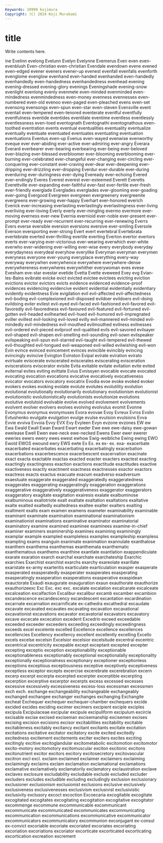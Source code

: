 ```yaml
---
Keywords: 20999 kojimura
Copyright: (C) 2024 Koji Murakami
---
```


# title

Write contents here.



ine Evelinn evelong Evelunn Evelyn Evelynne Evemerus
Even even even- evenblush Even-christian even-christian Evendale evendown evene evened
even-edged evener eveners evener-up evenest evenfall evenfalls evenforth evenglome evenglow
evenhand even-handed evenhanded even-handedly evenhandedly even-handedness evenhandedness evenhead evening evening-dressed
evening-glory evenings Eveningshade evening-snow evenlight evenlong evenly evenmete even-minded evenminded
even-mindedness evenmindedness even-money evenness evennesses even-numbered even-old evenoo even-paged even-pleached
evens even-set evensong evensongs even-spun even-star even-steven Evensville event eventail
even-tempered even-tenored eventerate eventful eventfully eventfulness eventide eventides eventilate eventime
eventless eventlessly eventlessness even-toed eventognath Eventognathi eventognathous even-toothed eventration events
eventual eventualities eventuality eventualize eventually eventuate eventuated eventuates eventuating eventuation
eventuations Eventus even-up Evenus even-wayed evenwise evenworthy eveque ever ever-abiding
ever-active ever-admiring ever-angry Everara Everard everbearer ever-bearing everbearing ever-being ever-beloved
ever-blazing ever-blessed everbloomer ever-blooming everblooming ever-burning ever-celebrated ever-changeful ever-changing ever-circling
ever-conquering ever-constant ever-craving ever-dear ever-deepening ever-dripping ever-drizzling ever-dropping Everdur ever-durable
ever-during everduring ever-duringness ever-dying Eveready ever-echoing Evered ever-endingly Everes Everest
everest ever-esteemed Everett Everetts Everettville ever-expanding ever-faithful ever-fast ever-fertile ever-fresh
ever-friendly everglade Everglades everglades ever-glooming ever-goading ever-going Evergood Evergreen evergreen
evergreenery evergreenite evergreens ever-growing ever-happy Everhart ever-honored everich Everick ever-increasing
everlasting everlastingly everlastingness ever-living everliving ever-loving Everly everly ever-mingling evermo
evermore ever-moving everness ever-new Evernia evernioid ever-noble ever-present ever-prompt ever-ready
ever-recurrent ever-recurring ever-renewing Everrs Evers everse eversible eversion eversions eversive
ever-smiling Eversole Everson eversporting ever-strong Evert evert evertebral Evertebrata evertebrate
everted ever-thrilling evertile everting Everton evertor evertors everts ever-varying ever-victorious
ever-wearing everwhich ever-white everwho ever-widening ever-willing ever-wise every everybody everyday
everydayness everydeal everyhow everylike Everyman everyman everymen everyness everyone ever-young
everyplace everything every-way everyway everywhen everywhence everywhere everywhere-dense everywhereness everywheres
everywhither everywoman eves evese Evesham eve-star evestar evetide Evetta Evette
eveweed Evey evg Evian-les-Bains evibrate evicke evict evicted evictee evictees
evicting eviction evictions evictor evictors evicts evidence evidenced evidence-proof evidences
evidencing evidencive evident evidential evidentially evidentiary evidently evidentness Evie evigilation
evil evil-affected evil-affectedness evil-boding evil-complexioned evil-disposed evildoer evildoers evil-doing evildoing
eviler evilest evil-eyed evil-faced evil-fashioned evil-favored evil-favoredly evil-favoredness evil-favoured evil-featured
evil-fortuned evil-gotten evil-headed evilhearted evil-hued evil-humored evil-impregnated eviller evillest evil-looking
evil-loved evilly evil-mannered evil-minded evil-mindedly evil-mindedness evil-mouthed evilmouthed evilness evilnesses
evil-ordered evil-pieced evilproof evil-qualitied evils evil-savored evilsayer evil-shaped evil-shapen evil-smelling
evil-sounding evil-sown evilspeaker evilspeaking evil-spun evil-starred evil-taught evil-tempered evil-thewed evil-thoughted
evil-tongued evil-weaponed evil-willed evilwishing evil-won Evin evince evinced evincement evinces
evincible evincibly evincing evincingly evincive Evington Evinston Evipal evirate eviration
evirato evirtuate eviscerate eviscerated eviscerates eviscerating evisceration eviscerations eviscerator evisite
Evita evitable evitate evitation evite evited eviternal evites eviting evittate
Evius Evnissyen evocable evocate evocated evocating evocation evocations evocative evocatively
evocativeness evocator evocators evocatory evocatrix Evodia evoe evoke evoked evoker
evokers evokes evoking evolate evolute evolutes evolutility evolution evolutional evolutionally
evolutionarily evolutionary evolutionism evolutionist evolutionistic evolutionistically evolutionists evolutionize evolutions evolutive
evolutoid evolvable evolve evolved evolvement evolvements evolvent evolver evolvers evolves
evolving evolvulus evomit Evonne Evonymus evonymus evonymuses Evora evovae Evoy
Evreux Evros Evslin Evtushenko evulgate evulgation evulge evulse evulsion evulsions
Evva Evvie evviva Evvoia Evvy EVX Evy Evyleen Evyn evzone
evzones EW ew Ewa Ewald Ewall Ewan Eward Ewart ewder
Ewe ewe ewe-daisy ewe-gowan ewelease Ewell Ewen ewe-neck ewe-necked Ewens
Ewer ewer ewerer eweries ewers ewery ewes ewest ewhow Ewig-weibliche
Ewing ewing EWO Ewold EWOS ewound ewry EWS ewte Ex
Ex. ex ex- ex. exa- exacerbate exacerbated exacerbates exacerbating exacerbatingly
exacerbation exacerbations exacerbescence exacerbescent exacervation exacinate exact exacta exactable exactas
exacted exacter exacters exactest exacting exactingly exactingness exaction exactions exactitude
exactitudes exactive exactiveness exactly exactment exactness exactnesses exactor exactors exactress
exacts exactus exacuate exacum exadverso exadversum exaestuate exaggerate exaggerated exaggeratedly
exaggeratedness exaggerates exaggerating exaggeratingly exaggeration exaggerations exaggerative exaggeratively exaggerativeness exaggerator
exaggerators exaggeratory exagitate exagitation exairesis exalate exalbuminose exalbuminous exallotriote exalt
exaltate exaltation exaltations exaltative exalte exalted exaltedly exaltedness exaltee exalter
exalters exalting exaltment exalts exam examen examens exameter examinability examinable
examinant examinate examination examinational examinationism examinationist examinations examinative examinator examinatorial
examinatory examine examined examinee examinees examine-in-chief examiner examiners examinership examines
examining examiningly examplar example exampled exampleless examples exampleship exampless exampling
exams exanguin exanimate exanimation exannulate exanthalose exanthem exanthema exanthemas exanthemata
exanthematic exanthematous exanthems exanthine exantlate exantlation exappendiculate exarate exaration exarch
exarchal exarchate exarchateship Exarchic exarchies Exarchist exarchist exarchs exarchy exareolate
exarillate exaristate ex-army exarteritis exarticulate exarticulation exasper exasperate exasperated exasperatedly
exasperater exasperates exasperating exasperatingly exasperation exasperations exasperative exaspidean exauctorate Exaudi
exaugurate exauguration exaun exauthorate exauthorize exauthorizeexc Exc Exc. exc exc.
excalate excalation excalcarate excalceate excalceation excalfaction Excalibur excalibur excamb excamber
excambion excandescence excandescency excandescent excantation excardination excarnate excarnation excarnificate ex-cathedra
excathedral excaudate excavate excavated excavates excavating excavation excavational excavationist excavations
excavator excavatorial excavators excavatory excave excecate excecation excedent Excedrin exceed
exceedable exceeded exceeder exceeders exceeding exceedingly exceedingness exceeds excel excelente
excelled Excellence excellence excellences excellencies Excellency excellency excellent excellently excelling
Excello excels excelse excelsin Excelsior excelsior excelsitude excentral excentric excentrical
excentricity excepable except exceptant excepted excepter excepting exceptio exception exceptionability
exceptionable exceptionableness exceptionably exceptional exceptionalally exceptionality exceptionally exceptionalness exceptionary exceptioner
exceptionless exceptions exceptious exceptiousness exceptive exceptively exceptiveness exceptless exceptor excepts
excercise excerebrate excerebration excern excerp excerpt excerpta excerpted excerpter excerptible
excerpting excerption excerptive excerptor excerpts excess excessed excesses excessive excessively
excessiveness excess-loss excessman excessmen exch exch. exchange exchangeability exchangeable exchangeably
exchanged exchangee exchanger exchanges exchanging Exchangite excheat Exchequer exchequer exchequer-chamber
exchequers excide excided excides exciding excimer excimers excipient exciple exciples
excipula Excipulaceae excipular excipule excipuliform excipulum excircle excisable excise excised
exciseman excisemanship excisemen excises excising excision excisions excisor excitabilities excitability
excitable excitableness excitably excitancy excitant excitants excitate excitation excitations excitative
excitator excitatory excite excited excitedly excitedness excitement excitements exciter exciters
excites exciting excitingly excitive excitoglandular excitometabolic excitomotion excitomotor excito-motory excitomotory
excitomuscular exciton excitonic excitons excitonutrient excitor excitors excitory excitosecretory excitovascular
excitron excl excl. exclaim exclaimed exclaimer exclaimers exclaiming exclaimingly exclaims
exclam exclamation exclamational exclamations exclamative exclamatively exclamatorily exclamatory exclaustration exclave
exclaves exclosure excludability excludable exclude excluded excluder excluders excludes excludible
excluding excludingly exclusion exclusionary exclusioner exclusionism exclusionist exclusions exclusive exclusively
exclusiveness exclusivenesses exclusivism exclusivist exclusivistic exclusivity exclusory excoct excoction Excoecaria
excogitable excogitate excogitated excogitates excogitating excogitation excogitative excogitator excommenge excommune
excommunicable excommunicant excommunicate excommunicated excommunicates excommunicating excommunication excommunications excommunicative excommunicator
excommunicators excommunicatory excommunion exconjugant ex-consul ex-convict excoriable excoriate excoriated excoriates
excoriating excoriation excoriations excoriator excorticate excorticated excorticating excortication excreation excrement
